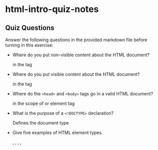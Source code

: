 # html-intro-quiz-notes

## Quiz Questions

Answer the following questions in the provided markdown file before turning in this exercise:

- Where do you put non-visible content about the HTML document?

  in the <head> tag

- Where do you put visible content about the HTML document?

  in the <bod> tag

- Where do the `<head>` and `<body>` tags go in a valid HTML document?

  in the scope of <html> or element tag

- What is the purpose of a `<!DOCTYPE>` declaration?

  Defines the document type

- Give five examples of HTML element types.

  <!DOCTYPE>, <head>, <body>, <html>, <title>

- What is the purpose of HTML attributes?

  gives extra functionality to the element

- Give an example of an HTML entity (escape character).

  &amp or &quote

## Notes

All student notes should be written here.

How to write `Code Examples` in markdown

for JS:

```js
const data = 'Howdy';
```

for HTML:

```html
<div>
  <p>This is text content</p>
</div>
```

for CSS:

```css
div {
  width: 100%;
}
```
